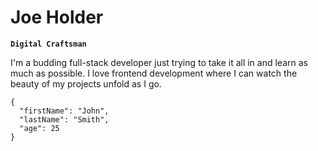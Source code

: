 # Joe Holder

**`Digital Craftsman`**

I'm a budding full-stack developer just trying to take it all in and learn as much as possible. I love frontend development where I can watch the beauty of my projects unfold as I go.

```
{
  "firstName": "John",
  "lastName": "Smith",
  "age": 25
}
```
